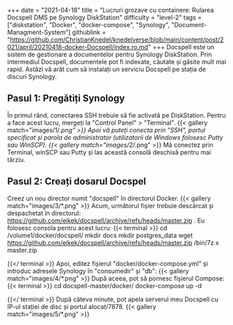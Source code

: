 +++
date = "2021-04-18"
title = "Lucruri grozave cu containere: Rularea Docspell DMS pe Synology DiskStation"
difficulty = "level-2"
tags = ["diskstation", "Docker", "docker-compose", "Synology", "Document-Managment-System"]
githublink = "https://github.com/ChristianKnedel/knedelverse/blob/main/content/post/2021/april/20210418-docker-Docspell/index.ro.md"
+++
Docspell este un sistem de gestionare a documentelor pentru Synology DiskStation. Prin intermediul Docspell, documentele pot fi indexate, căutate și găsite mult mai rapid. Astăzi vă arăt cum să instalați un serviciu Docspell pe stația de discuri Synology.
## Pasul 1: Pregătiți Synology
În primul rând, conectarea SSH trebuie să fie activată pe DiskStation. Pentru a face acest lucru, mergeți la "Control Panel" > "Terminal".
{{< gallery match="images/1/*.png" >}}
Apoi vă puteți conecta prin "SSH", portul specificat și parola de administrator (utilizatorii de Windows folosesc Putty sau WinSCP).
{{< gallery match="images/2/*.png" >}}
Mă conectez prin Terminal, winSCP sau Putty și las această consolă deschisă pentru mai târziu.
## Pasul 2: Creați dosarul Docspel
Creez un nou director numit "docspell" în directorul Docker.
{{< gallery match="images/3/*.png" >}}
Acum, următorul fișier trebuie descărcat și despachetat în directorul: https://github.com/eikek/docspell/archive/refs/heads/master.zip . Eu folosesc consola pentru acest lucru:
{{< terminal >}}
cd /volume1/docker/docspell/
mkdir docs
mkdir postgres_data
wget https://github.com/eikek/docspell/archive/refs/heads/master.zip 
/bin/7z x master.zip

{{</ terminal >}}
Apoi, editez fișierul "docker/docker-compose.yml" și introduc adresele Synology în "consumedir" și "db":
{{< gallery match="images/4/*.png" >}}
După aceea, pot să pornesc fișierul Compose:
{{< terminal >}}
cd docspell-master/docker/
docker-compose up -d

{{</ terminal >}}
După câteva minute, pot apela serverul meu Docspell cu IP-ul stației de disc și portul alocat/7878.
{{< gallery match="images/5/*.png" >}}
